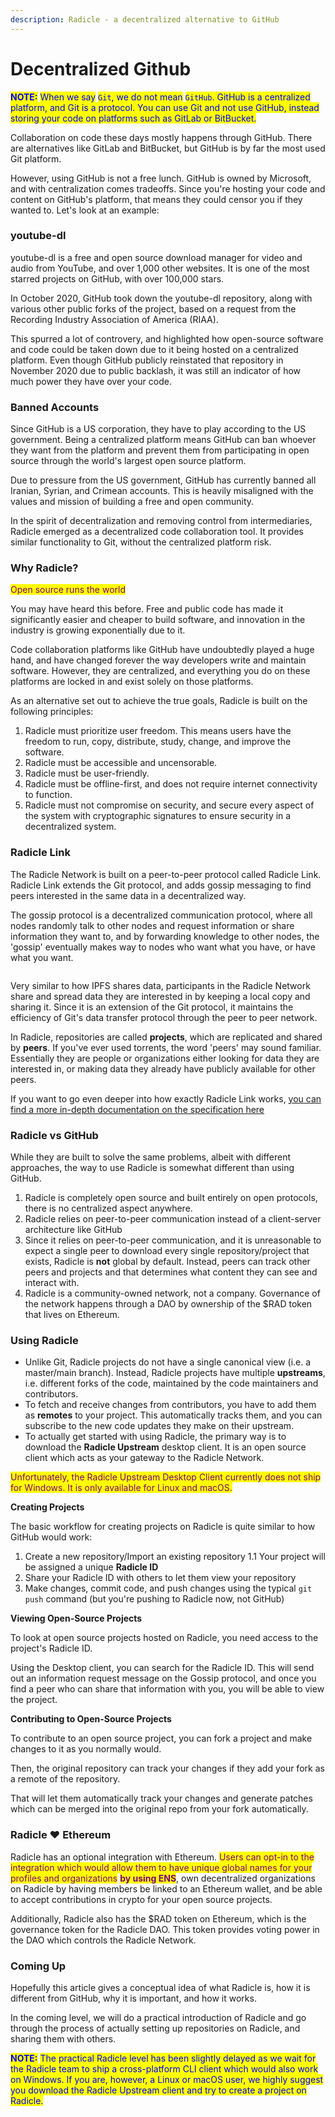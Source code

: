 ```yaml
---
description: Radicle - a decentralized alternative to GitHub
---
```


# Decentralized Github

<mark style="color:blue;">**NOTE:**</mark> <mark style="color:blue;"></mark><mark style="color:blue;">When we say</mark> <mark style="color:blue;"></mark><mark style="color:blue;">`Git`</mark><mark style="color:blue;">, we do not mean</mark> <mark style="color:blue;"></mark><mark style="color:blue;">`GitHub`</mark><mark style="color:blue;">. GitHub is a centralized platform, and Git is a protocol. You can use Git and not use GitHub, instead storing your code on platforms such as GitLab or BitBucket.</mark>

Collaboration on code these days mostly happens through GitHub. There are alternatives like GitLab and BitBucket, but GitHub is by far the most used Git platform.

However, using GitHub is not a free lunch. GitHub is owned by Microsoft, and with centralization comes tradeoffs. Since you're hosting your code and content on GitHub's platform, that means they could censor you if they wanted to. Let's look at an example:

### youtube-dl

youtube-dl is a free and open source download manager for video and audio from YouTube, and over 1,000 other websites. It is one of the most starred projects on GitHub, with over 100,000 stars.

In October 2020, GitHub took down the youtube-dl repository, along with various other public forks of the project, based on a request from the Recording Industry Association of America (RIAA).

This spurred a lot of controvery, and highlighted how open-source software and code could be taken down due to it being hosted on a centralized platform. Even though GitHub publicly reinstated that repository in November 2020 due to public backlash, it was still an indicator of how much power they have over your code.

### Banned Accounts

Since GitHub is a US corporation, they have to play according to the US government. Being a centralized platform means GitHub can ban whoever they want from the platform and prevent them from participating in open source through the world's largest open source platform.

Due to pressure from the US government, GitHub has currently banned all Iranian, Syrian, and Crimean accounts. This is heavily misaligned with the values and mission of building a free and open community.

In the spirit of decentralization and removing control from intermediaries, Radicle emerged as a decentralized code collaboration tool. It provides similar functionality to Git, without the centralized platform risk.

### Why Radicle?

<mark style="color:purple;">Open source runs the world</mark>

You may have heard this before. Free and public code has made it significantly easier and cheaper to build software, and innovation in the industry is growing exponentially due to it.

Code collaboration platforms like GitHub have undoubtedly played a huge hand, and have changed forever the way developers write and maintain software. However, they are centralized, and everything you do on these platforms are locked in and exist solely on those platforms.

As an alternative set out to achieve the true goals, Radicle is built on the following principles:

1. Radicle must prioritize user freedom. This means users have the freedom to run, copy, distribute, study, change, and improve the software.
2. Radicle must be accessible and uncensorable.
3. Radicle must be user-friendly.
4. Radicle must be offline-first, and does not require internet connectivity to function.
5. Radicle must not compromise on security, and secure every aspect of the system with cryptographic signatures to ensure security in a decentralized system.

### Radicle Link

The Radicle Network is built on a peer-to-peer protocol called Radicle Link. Radicle Link extends the Git protocol, and adds gossip messaging to find peers interested in the same data in a decentralized way.

The gossip protocol is a decentralized communication protocol, where all nodes randomly talk to other nodes and request information or share information they want to, and by forwarding knowledge to other nodes, the 'gossip' eventually makes way to nodes who want what you have, or have what you want.

<figure><img src=".gitbook/assets/image.png" alt=""><figcaption></figcaption></figure>

Very similar to how IPFS shares data, participants in the Radicle Network share and spread data they are interested in by keeping a local copy and sharing it. Since it is an extension of the Git protocol, it maintains the efficiency of Git's data transfer protocol through the peer to peer network.

In Radicle, repositories are called **projects**, which are replicated and shared by **peers**. If you've ever used torrents, the word 'peers' may sound familiar. Essentially they are people or organizations either looking for data they are interested in, or making data they already have publicly available for other peers.

If you want to go even deeper into how exactly Radicle Link works, [you can find a more in-depth documentation on the specification here](https://docs.radicle.xyz/understanding-radicle/how-it-works)

### Radicle vs GitHub

While they are built to solve the same problems, albeit with different approaches, the way to use Radicle is somewhat different than using GitHub.

1. Radicle is completely open source and built entirely on open protocols, there is no centralized aspect anywhere.
2. Radicle relies on peer-to-peer communication instead of a client-server architecture like GitHub
3. Since it relies on peer-to-peer communication, and it is unreasonable to expect a single peer to download every single repository/project that exists, Radicle is **not** global by default. Instead, peers can track other peers and projects and that determines what content they can see and interact with.
4. Radicle is a community-owned network, not a company. Governance of the network happens through a DAO by ownership of the $RAD token that lives on Ethereum.

### Using Radicle

* Unlike Git, Radicle projects do not have a single canonical view (i.e. a master/main branch). Instead, Radicle projects have multiple **upstreams**, i.e. different forks of the code, maintained by the code maintainers and contributors.
* To fetch and receive changes from contributors, you have to add them as **remotes** to your project. This automatically tracks them, and you can subscribe to the new code updates they make on their upstream.
* To actually get started with using Radicle, the primary way is to download the **Radicle Upstream** desktop client. It is an open source client which acts as your gateway to the Radicle Network.

<mark style="color:purple;">Unfortunately, the Radicle Upstream Desktop Client currently does not ship for Windows. It is only available for Linux and macOS.</mark>

**Creating Projects**

The basic workflow for creating projects on Radicle is quite similar to how GitHub would work:

1. Create a new repository/Import an existing repository 1.1 Your project will be assigned a unique **Radicle ID**
2. Share your Radicle ID with others to let them view your repository
3. Make changes, commit code, and push changes using the typical `git push` command (but you're pushing to Radicle now, not GitHub)

**Viewing Open-Source Projects**

To look at open source projects hosted on Radicle, you need access to the project's Radicle ID.

Using the Desktop client, you can search for the Radicle ID. This will send out an information request message on the Gossip protocol, and once you find a peer who can share that information with you, you will be able to view the project.

**Contributing to Open-Source Projects**

To contribute to an open source project, you can fork a project and make changes to it as you normally would.

Then, the original repository can track your changes if they add your fork as a remote of the repository.

That will let them automatically track your changes and generate patches which can be merged into the original repo from your fork automatically.

### Radicle ❤️ Ethereum

Radicle has an optional integration with Ethereum. <mark style="color:purple;">Users can opt-in to the integration which would allow them to have unique global names for your profiles and organizations</mark> <mark style="color:purple;"></mark><mark style="color:purple;">**by using ENS**</mark>, own decentralized organizations on Radicle by having members be linked to an Ethereum wallet, and be able to accept contributions in crypto for your open source projects.

Additionally, Radicle also has the $RAD token on Ethereum, which is the governance token for the Radicle DAO. This token provides voting power in the DAO which controls the Radicle Network.

### Coming Up

Hopefully this article gives a conceptual idea of what Radicle is, how it is different from GitHub, why it is important, and how it works.

In the coming level, we will do a practical introduction of Radicle and go through the process of actually setting up repositories on Radicle, and sharing them with others.

<mark style="color:blue;">**NOTE:**</mark> <mark style="color:blue;"></mark><mark style="color:blue;">The practical Radicle level has been slightly delayed as we wait for the Radicle team to ship a cross-platform CLI client which would also work on Windows. If you are, however, a Linux or macOS user, we highly suggest you download the Radicle Upstream client and try to create a project on Radicle.</mark>
